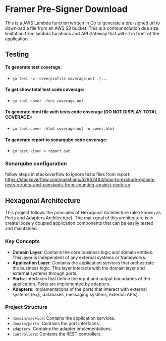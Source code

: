 # Framer Pre-Signer Download

This is a AWS Lambda function written in Go to generate a pre-signed url to download a file from an AWS S3 bucket. This is a contour solution due size limitation from lambda fucntions and API Gateway that will sit in front of the application.

## Testing

#### To generate test coverage:
- `go test -v -coverprofile coverage.out ./...`

#### To get show total test code coverage:
- `go tool cover -func coverage.out`

#### To generate html file with tests code coverage (DO NOT DISPLAY TOTAL COVERAGE):
- `go tool cover -html coverage.out -o cover.html`

#### To generate report to sonarqube code coverage:
- `go test -json > report.out`

### Sonarqube configuration

follow steps in stackoverflow to ignore tests files from report:
https://stackoverflow.com/questions/52962493/how-to-exclude-golang-tests-structs-and-constants-from-counting-against-code-co

## Hexagonal Architecture

This project follows the principles of Hexagonal Architecture (also known as Ports and Adapters Architecture). The main goal of this architecture is to create loosely coupled application components that can be easily tested and maintained.

### Key Concepts

- **Domain Layer**: Contains the core business logic and domain entities. This layer is independent of any external systems or frameworks.
- **Application Layer**: Contains the application services that orchestrate the business logic. This layer interacts with the domain layer and external systems through ports.
- **Ports**: Interfaces that define the input and output boundaries of the application. Ports are implemented by adapters.
- **Adapters**: Implementations of the ports that interact with external systems (e.g., databases, messaging systems, external APIs).

### Project Structure

- `domain/service`: Contains the application services.
- `domain/ports`: Contains the port interfaces.
- `adapters`: Contains the adapter implementations.
- `controllers`: Contains the REST controllers.